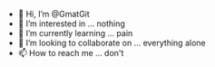 - 👋 Hi, I’m @GmatGit
- 👀 I’m interested in ... nothing
- 🌱 I’m currently learning ... pain
- 💞️ I’m looking to collaborate on ... everything alone
- 📫 How to reach me ... don't

<!---
GmatGit/GmatGit is a ✨ special ✨ repository because its `README.md` (this file) appears on your GitHub profile.
You can click the Preview link to take a look at your changes.
--->
